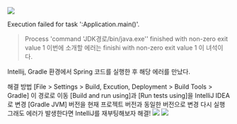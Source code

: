 ![](https://blog.kakaocdn.net/dn/KPLy7/btrSvezwb1V/O6vt2Y3FfLxMRv84IqBcE1/img.png)

Execution failed for task ':Application.main()'.

> Process 'command 'JDK경로/bin/java.exe'' finished with non-zero exit value 1
이번에 소개할 에러는 finishi with non-zero exit value 1 이 녀석이다.

Intellij, Gradle 환경에서 Spring 코드를 실행한 후 해당 에러를 만났다.

해결 방법
[File > Settings > Build, Excution, Deployment > Build Tools > Gradle] 이 경로로 이동
[Build and run using]과 [Run tests using]을 IntelliJ IDEA로 변경
[Gradle JVM] 버전을 현재 프로젝트 버전과 동일한 버전으로 변경
다시 실행
그래도 에러가 발생한다면 IntelliJ를 재부팅해보자
해결!
![](https://blog.kakaocdn.net/dn/bR3gBs/btrSwkF7MYi/TIvxt1gDlqKjEY1NVwCLOK/img.png)
![](https://blog.kakaocdn.net/dn/wNOOm/btrSw59gkOq/lT7iwKzgEchhExSUXY5dh0/img.png)
